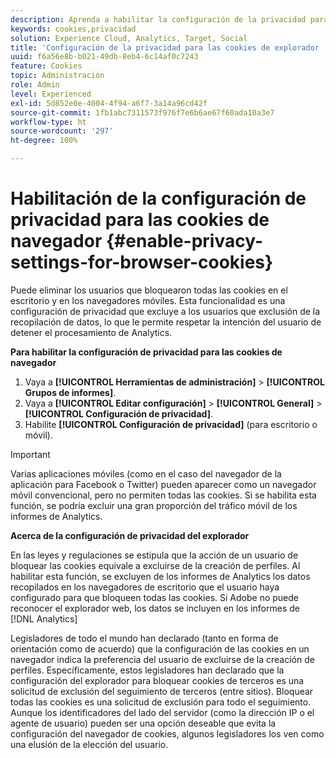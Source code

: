 ```yaml
---
description: Aprenda a habilitar la configuración de la privacidad para las cookies del explorador. Puede eliminar los usuarios que bloquearon todas las cookies en el escritorio y en los navegadores móviles.
keywords: cookies,privacidad
solution: Experience Cloud, Analytics, Target, Social
title: 'Configuración de la privacidad para las cookies de explorador '
uuid: f6a56e8b-b021-49db-8eb4-6c14af0c7243
feature: Cookies
topic: Administración
role: Admin
level: Experienced
exl-id: 5d852e0e-4004-4f94-a6f7-3a14a96cd42f
source-git-commit: 1fb1abc7311573f976f7e6b6ae67f60ada10a3e7
workflow-type: ht
source-wordcount: '297'
ht-degree: 100%

---
```


# Habilitación de la configuración de privacidad para las cookies de navegador {#enable-privacy-settings-for-browser-cookies}

Puede eliminar los usuarios que bloquearon todas las cookies en el escritorio y en los navegadores móviles. Esta funcionalidad es una configuración de privacidad que excluye a los usuarios que exclusión de la recopilación de datos, lo que le permite respetar la intención del usuario de detener el procesamiento de Analytics.

**Para habilitar la configuración de privacidad para las cookies de navegador**

1. Vaya a **[!UICONTROL Herramientas de administración]** > **[!UICONTROL Grupos de informes]**.
1. Vaya a **[!UICONTROL Editar configuración]** > **[!UICONTROL General]** > **[!UICONTROL Configuración de privacidad]**.
1. Habilite **[!UICONTROL Configuración de privacidad]** (para escritorio o móvil).

>[!IMPORTANT]
>
>Varias aplicaciones móviles (como en el caso del navegador de la aplicación para Facebook o Twitter) pueden aparecer como un navegador móvil convencional, pero no permiten todas las cookies. Si se habilita esta función, se podría excluir una gran proporción del tráfico móvil de los informes de Analytics.

**Acerca de la configuración de privacidad del explorador**

En las leyes y regulaciones se estipula que la acción de un usuario de bloquear las cookies equivale a excluirse de la creación de perfiles. Al habilitar esta función, se excluyen de los informes de Analytics los datos recopilados en los navegadores de escritorio que el usuario haya configurado para que bloqueen todas las cookies. Si Adobe no puede reconocer el explorador web, los datos se incluyen en los informes de [!DNL Analytics]

Legisladores de todo el mundo han declarado (tanto en forma de orientación como de acuerdo) que la configuración de las cookies en un navegador indica la preferencia del usuario de excluirse de la creación de perfiles. Específicamente, estos legisladores han declarado que la configuración del explorador para bloquear cookies de terceros es una solicitud de exclusión del seguimiento de terceros (entre sitios). Bloquear todas las cookies es una solicitud de exclusión para todo el seguimiento. Aunque los identificadores del lado del servidor (como la dirección IP o el agente de usuario) pueden ser una opción deseable que evita la configuración del navegador de cookies, algunos legisladores los ven como una elusión de la elección del usuario.
